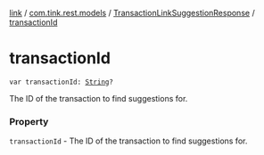 [link](../../index.md) / [com.tink.rest.models](../index.md) / [TransactionLinkSuggestionResponse](index.md) / [transactionId](./transaction-id.md)

# transactionId

`var transactionId: `[`String`](https://kotlinlang.org/api/latest/jvm/stdlib/kotlin/-string/index.html)`?`

The ID of the transaction to find suggestions for.

### Property

`transactionId` - The ID of the transaction to find suggestions for.